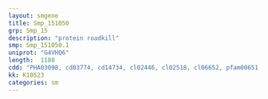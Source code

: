 ```yaml
---
layout: smgene
title: Smp_151050
grp: Smp_15
description: "protein roadkill"
smp: Smp_151050.1
uniprot: "G4VHQ6"
length:  1188
cdd: "PHA03098, cd03774, cd14734, cl02446, cl02518, cl06652, pfam00651, pfam00917, pfam07707, smart00061, smart00225"
kk: K10523
categories: sm
---
```


